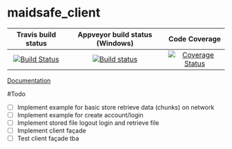 # maidsafe_client

|Travis build status|Appveyor build status (Windows)|Code Coverage|
|:-----------------:|:-------------------:|:---------------------:|
|[![Build Status](https://travis-ci.org/dirvine/maidsafe_client.svg?branch=master)](https://travis-ci.org/dirvine/maidsafe_client)|[![Build status](https://ci.appveyor.com/api/projects/status/kp7liadkt0uwm7fs?svg=true)](https://ci.appveyor.com/project/dirvine/maidsafe-client)|[![Coverage Status](https://coveralls.io/repos/dirvine/maidsafe_client/badge.svg?branch=master)](https://coveralls.io/r/dirvine/maidsafe_client?branch=master)|

[Documentation](http://dirvine.github.io/maidsafe_client/)

#Todo
- [ ] Implement example for basic store retrieve data (chunks) on network
- [ ] Implement example for create account/login 
- [ ] Implement stored file logout login and retrieve file 
- [ ] Implement client façade
- [ ] Test client façade
tba
